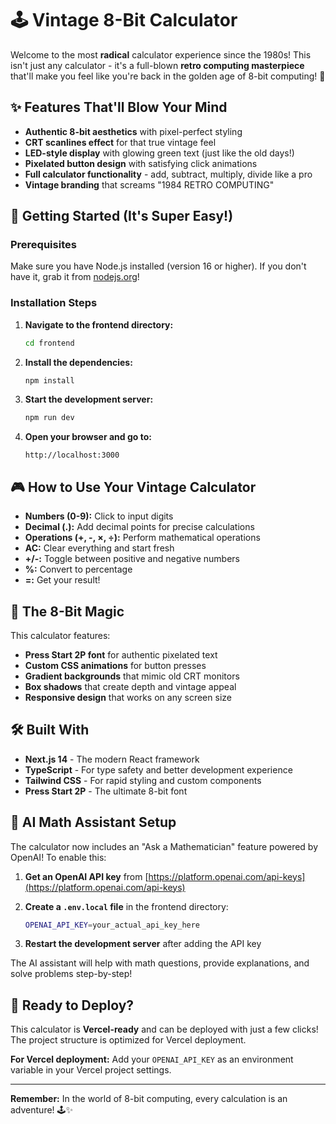# 🕹️ Vintage 8-Bit Calculator

Welcome to the most **radical** calculator experience since the 1980s! This isn't just any calculator - it's a full-blown **retro computing masterpiece** that'll make you feel like you're back in the golden age of 8-bit computing! 🚀

## ✨ Features That'll Blow Your Mind

- **Authentic 8-bit aesthetics** with pixel-perfect styling
- **CRT scanlines effect** for that true vintage feel
- **LED-style display** with glowing green text (just like the old days!)
- **Pixelated button design** with satisfying click animations
- **Full calculator functionality** - add, subtract, multiply, divide like a pro
- **Vintage branding** that screams "1984 RETRO COMPUTING"

## 🚀 Getting Started (It's Super Easy!)

### Prerequisites
Make sure you have Node.js installed (version 16 or higher). If you don't have it, grab it from [nodejs.org](https://nodejs.org/)!

### Installation Steps

1. **Navigate to the frontend directory:**
   ```bash
   cd frontend
   ```

2. **Install the dependencies:**
   ```bash
   npm install
   ```

3. **Start the development server:**
   ```bash
   npm run dev
   ```

4. **Open your browser and go to:**
   ```
   http://localhost:3000
   ```

## 🎮 How to Use Your Vintage Calculator

- **Numbers (0-9):** Click to input digits
- **Decimal (.):** Add decimal points for precise calculations
- **Operations (+, -, ×, ÷):** Perform mathematical operations
- **AC:** Clear everything and start fresh
- **+/-:** Toggle between positive and negative numbers
- **%:** Convert to percentage
- **=:** Get your result!

## 🎨 The 8-Bit Magic

This calculator features:
- **Press Start 2P font** for authentic pixelated text
- **Custom CSS animations** for button presses
- **Gradient backgrounds** that mimic old CRT monitors
- **Box shadows** that create depth and vintage appeal
- **Responsive design** that works on any screen size

## 🛠️ Built With

- **Next.js 14** - The modern React framework
- **TypeScript** - For type safety and better development experience
- **Tailwind CSS** - For rapid styling and custom components
- **Press Start 2P** - The ultimate 8-bit font

## 🤖 AI Math Assistant Setup

The calculator now includes an "Ask a Mathematician" feature powered by OpenAI! To enable this:

1. **Get an OpenAI API key** from [https://platform.openai.com/api-keys](https://platform.openai.com/api-keys)

2. **Create a `.env.local` file** in the frontend directory:
   ```bash
   OPENAI_API_KEY=your_actual_api_key_here
   ```

3. **Restart the development server** after adding the API key

The AI assistant will help with math questions, provide explanations, and solve problems step-by-step!

## 🎯 Ready to Deploy?

This calculator is **Vercel-ready** and can be deployed with just a few clicks! The project structure is optimized for Vercel deployment.

**For Vercel deployment:** Add your `OPENAI_API_KEY` as an environment variable in your Vercel project settings.

---

**Remember:** In the world of 8-bit computing, every calculation is an adventure! 🕹️✨